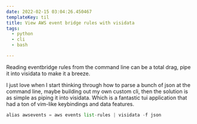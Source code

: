 ```yaml
---
date: 2022-02-15 03:04:26.450467
templateKey: til
title: View AWS event bridge rules with visidata
tags:
  - python
  - cli
  - bash

---
```


Reading eventbridge rules from the command line can be a total drag, pipe it
into visidata to make it a breeze.

I just love when I start thinking through how to parse a bunch of json at the
command line, maybe building out my own custom cli, then the solution is as
simple as piping it into visidata.  Which is a fantastic tui application that
had a ton of vim-like keybindings and data features.


``` python
alias awsevents = aws events list-rules | visidata -f json
```
